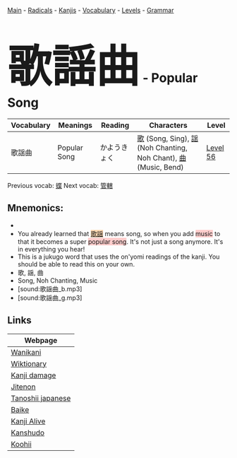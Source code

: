 <style> bigfont {font-size: 100px}</style>
[Main](../README.md) -
[Radicals](../radicals.md) -
[Kanjis](../kanjis.md) -
[Vocabulary](../vocabulary.md) -
[Levels](../levels.md) -
[Grammar](../grammar.md)
# <bigfont> 歌謡曲</bigfont> - Popular Song 

| Vocabulary | Meanings | Reading | Characters | Level |
| --- | --- | --- | --- | --- |
| 歌謡曲 | Popular Song | かようきょく |  [歌](../kanjis/歌.md) (Song, Sing), [謡](../kanjis/謡.md) (Noh Chanting, Noh Chant), [曲](../kanjis/曲.md) (Music, Bend) | [Level 56](../levels/wk_level56.md) |

Previous vocab: [蝶](蝶.md) Next vocab: [管轄](管轄.md) 

## Mnemonics:

* 
* You already learned that <span style="background-color:#fed8b1"> [歌謡](https://jisho.org/search/歌謡)</span> means song, so when you add <span style="background-color:#ffcccb"> music</span> to that it becomes a super <span style="background-color:#ffcccb"> popular song</span>. It's not just a song anymore. It's in everything you hear!
* This is a jukugo word that uses the on'yomi readings of the kanji. You should be able to read this on your own.
* 歌, 謡, 曲
* Song, Noh Chanting, Music
* [sound:歌謡曲_b.mp3]
* [sound:歌謡曲_g.mp3]


## Links 

| Webpage |
| --- |
| [Wanikani          ](https://www.wanikani.com/kanji/歌謡曲) |
| [Wiktionary        ](https://en.wiktionary.org/wiki/歌謡曲) |
| [Kanji damage      ](http://www.kanjidamage.com/kanji/search?utf8=✓&q=歌謡曲) |
| [Jitenon           ](https://jitenon.com/kanji/歌謡曲) |
| [Tanoshii japanese ](https://www.tanoshiijapanese.com/dictionary/kanji.cfm?k=歌謡曲) |
| [Baike             ](https://baike.baidu.com/item/歌謡曲) |
| [Kanji Alive       ](https://app.kanjialive.com/歌謡曲) |
| [Kanshudo          ](https://www.kanshudo.com/searchmn?q=歌謡曲) |
| [Koohii            ](https://kanji.koohii.com/study/kanji/歌謡曲) |
